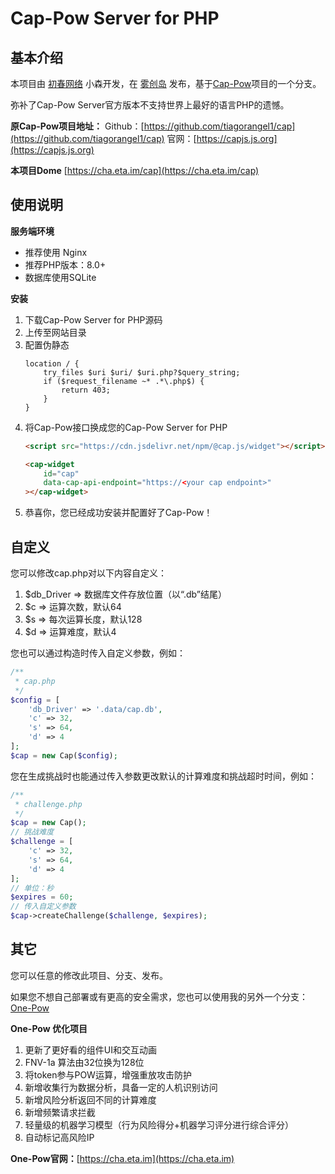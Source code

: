 # Cap-Pow Server for PHP

## 基本介绍

本项目由 [初春网络](https://www.cv0.cn) 小森开发，在 [雾创岛](https://www.tr0.cn) 发布，基于[Cap-Pow](https://github.com/tiagorangel1/cap)项目的一个分支。


弥补了Cap-Pow Server官方版本不支持世界上最好的语言PHP的遗憾。

**原Cap-Pow项目地址：**
Github：[https://github.com/tiagorangel1/cap](https://github.com/tiagorangel1/cap)
官网：[https://capjs.js.org](https://capjs.js.org)

**本项目Dome**
[https://cha.eta.im/cap](https://cha.eta.im/cap)

## 使用说明

**服务端环境**
<ul>
    <li>推荐使用 Nginx</li>
    <li>推荐PHP版本：8.0+</li>
    <li>数据库使用SQLite</li>
</ul>

**安装**
<ol>
<li>下载Cap-Pow Server for PHP源码</li>
<li>上传至网站目录</li>
<li>配置伪静态

```Nginx
location / {
    try_files $uri $uri/ $uri.php?$query_string;
    if ($request_filename ~* .*\.php$) {
        return 403;
    }
}
```

</li>
<li>将Cap-Pow接口换成您的Cap-Pow Server for PHP

```html
<script src="https://cdn.jsdelivr.net/npm/@cap.js/widget"></script>

<cap-widget
    id="cap"
    data-cap-api-endpoint="https://<your cap endpoint>"
></cap-widget>
```
</li>
<li>恭喜你，您已经成功安装并配置好了Cap-Pow！</li>
</ol>

## 自定义

您可以修改cap.php对以下内容自定义：
<ol>
<li>$db_Driver => 数据库文件存放位置（以“.db”结尾）</li>
<li>$c => 运算次数，默认64</li>
<li>$s => 每次运算长度，默认128</li>
<li>$d => 运算难度，默认4</li>
</ol>

您也可以通过构造时传入自定义参数，例如：

```php
/**
 * cap.php
 */
$config = [
    'db_Driver' => '.data/cap.db',
    'c' => 32,
    's' => 64,
    'd' => 4
];
$cap = new Cap($config);
```

您在生成挑战时也能通过传入参数更改默认的计算难度和挑战超时时间，例如：

```php
/**
 * challenge.php
 */
$cap = new Cap();
// 挑战难度
$challenge = [
    'c' => 32,
    's' => 64,
    'd' => 4
];
// 单位：秒
$expires = 60;
// 传入自定义参数
$cap->createChallenge($challenge, $expires);
```

## 其它

您可以任意的修改此项目、分支、发布。

如果您不想自己部署或有更高的安全需求，您也可以使用我的另外一个分支：[One-Pow](https://cha.eta.im)

**One-Pow 优化项目**
<ol>
<li>更新了更好看的组件UI和交互动画</li>
<li>FNV-1a 算法由32位换为128位</li>
<li>将token参与POW运算，增强重放攻击防护</li>
<li>新增收集行为数据分析，具备一定的人机识别访问</li>
<li>新增风险分析返回不同的计算难度</li>
<li>新增频繁请求拦截</li>
<li>轻量级的机器学习模型（行为风险得分+机器学习评分进行综合评分）</li>
<li>自动标记高风险IP</li>
</ol>

**One-Pow官网：**[https://cha.eta.im](https://cha.eta.im)
